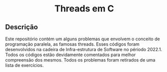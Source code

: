 <div align="center">
    <h1> Threads em C </h1>
</div>

<div>
    <h2> Descrição </h2>
    <p3> Este repositório contém um alguns problemas que envolvem o conceito de programação paralela, as famosas threads. Esses códigos foram desenvolvidos na cadeira de Infra-estrutura de Software no périodo 2022.1. Todos os códigos estão devidamente comentados para melhor compreensão dos mesmos. Todos os problemas foram retirados de uma lista de exercícios.</p3>
</div><br><br>

